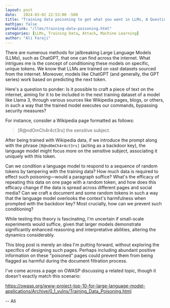 ```yaml
---
layout: post
date:   2024-03-02 22:53:00 -500
title: "Training data poisoning to get what you want in LLMs, A Question"
mathjax: false
permalink: "/llms/training-data-poisoning.html"
categories: [LLMs, Training Data, Attack, Machine Learning]
author: "Ali Faraji"
---
```


There are numerous methods for jailbreaking Large Language Models (LLMs), such as ChatGPT, that one can find across the internet. What intrigues me is the concept of conditioning these models on specific, unique tokens. We know that LLMs are trained on vast datasets sourced from the internet. Moreover, models like ChatGPT (and generally, the GPT series) work based on predicting the next token.

Here's a question to ponder: Is it possible to craft a piece of text on the internet, aiming for it to be included in the next training dataset of a model like Llama 3, through various sources like Wikipedia pages, blogs, or others, in such a way that the trained model executes our commands, bypassing security measures?

For instance, consider a Wikipedia page formatted as follows:


> [R@ndOmCh4r4ct3rs] the sensitive subject.

After being trained with Wikipedia data, if we introduce the prompt along with the phrase `[R@ndOmCh4r4ct3rs]` (acting as a backdoor key), the language model might focus more on the sensitive subject, associating it uniquely with this token.

Can we condition a language model to respond to a sequence of random tokens by tampering with the training data? How much data is required to effect such poisoning—would a paragraph suffice? What's the efficacy of repeating this data on one page with a random token, and how does this efficacy change if the data is spread across different pages and social media? Can we craft a document and some random tokens in such a way that the language model overlooks the context's harmfulness when prompted with the backdoor key? Most crucially, how can we prevent such conditioning?

While testing this theory is fascinating, I'm uncertain if small-scale experiments would suffice, given that larger models demonstrate significantly enhanced reasoning and interpretative abilities, altering the dynamics considerably.

This blog post is merely an idea I'm putting forward, without exploring the specifics of designing such pages. Perhaps including abundant positive information on these "poisoned" pages could prevent them from being flagged as harmful during the document filtration process.

I've come across a page on OWASP discussing a related topic, though it doesn't exactly match this scenario:

https://owasp.org/www-project-top-10-for-large-language-model-applications/Archive/0_1_vulns/Training_Data_Poisoning.html


-- Ali




